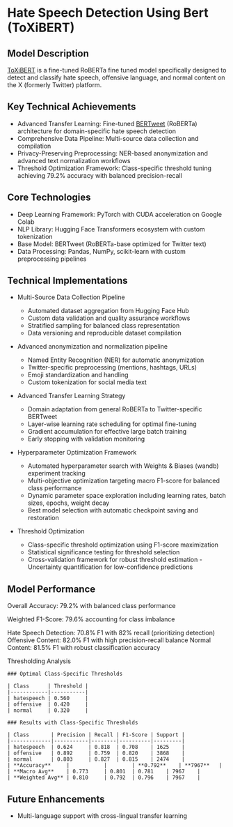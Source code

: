 # Hate Speech Detection Using Bert (ToXiBERT)

## Model Description
[ToXiBERT](https://huggingface.co/QuincySorrentino/toXibert/blob/main/README.md) is a fine-tuned RoBERTa fine tuned model specifically designed to detect and classify hate speech, offensive language, and normal content on the X (formerly Twitter) platform.

## Key Technical Achievements
- Advanced Transfer Learning: Fine-tuned [BERTweet](https://huggingface.co/docs/transformers/en/model_doc/bertweet) (RoBERTa) architecture for domain-specific hate speech detection
- Comprehensive Data Pipeline: Multi-source data collection and compilation
- Privacy-Preserving Preprocessing: NER-based anonymization and advanced text normalization workflows
- Threshold Optimization Framework: Class-specific threshold tuning achieving 79.2% accuracy with balanced precision-recall


## Core Technologies
- Deep Learning Framework: PyTorch with CUDA acceleration on Google Colab
- NLP Library: Hugging Face Transformers ecosystem with custom tokenization
- Base Model: BERTweet (RoBERTa-base optimized for Twitter text)
- Data Processing: Pandas, NumPy, scikit-learn with custom preprocessing pipelines

## Technical Implementations
- Multi-Source Data Collection Pipeline
  - Automated dataset aggregation from Hugging Face Hub
  - Custom data validation and quality assurance workflows
  - Stratified sampling for balanced class representation
  - Data versioning and reproducible dataset compilation

- Advanced anonymization and normalization pipeline
  - Named Entity Recognition (NER) for automatic anonymization
  - Twitter-specific preprocessing (mentions, hashtags, URLs)
  - Emoji standardization and handling
  - Custom tokenization for social media text

- Advanced Transfer Learning Strategy
  - Domain adaptation from general RoBERTa to Twitter-specific BERTweet
  - Layer-wise learning rate scheduling for optimal fine-tuning
  - Gradient accumulation for effective large batch training
  - Early stopping with validation monitoring

- Hyperparameter Optimization Framework
  - Automated hyperparameter search with Weights & Biases (wandb) experiment tracking
  - Multi-objective optimization targeting macro F1-score for balanced class performance
  - Dynamic parameter space exploration including learning rates, batch sizes, epochs, weight decay
  - Best model selection with automatic checkpoint saving and restoration

- Threshold Optimization
  - Class-specific threshold optimization using F1-score maximization
  - Statistical significance testing for threshold selection
  - Cross-validation framework for robust threshold estimation
  -Uncertainty quantification for low-confidence predictions

## Model Performance
Overall Accuracy: 79.2% with balanced class performance

Weighted F1-Score: 79.6% accounting for class imbalance

Hate Speech Detection: 70.8% F1 with 82% recall (prioritizing detection)
Offensive Content: 82.0% F1 with high precision-recall balance
Normal Content: 81.5% F1 with robust classification accuracy

Thresholding Analysis

```
### Optimal Class-Specific Thresholds

| Class      | Threshold |
|------------|-----------|
| hatespeech | 0.560     |
| offensive  | 0.420     |
| normal     | 0.320     |

### Results with Class-Specific Thresholds

| Class       | Precision | Recall | F1-Score | Support |
|-------------|-----------|--------|----------|---------|
| hatespeech  | 0.624     | 0.818  | 0.708    | 1625    |
| offensive   | 0.892     | 0.759  | 0.820    | 3868    |
| normal      | 0.803     | 0.827  | 0.815    | 2474    |
| **Accuracy**     |           |        | **0.792**    | **7967**   |
| **Macro Avg**    | 0.773     | 0.801  | 0.781    | 7967    |
| **Weighted Avg** | 0.810     | 0.792  | 0.796    | 7967    |
```

## Future Enhancements
- Multi-language support with cross-lingual transfer learning